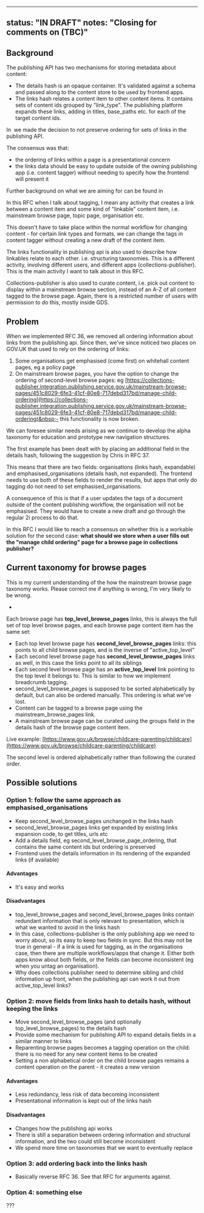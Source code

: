 &nbsp;

&nbsp;

---
status: "IN DRAFT"
notes: "Closing for comments on (TBC)"
---

## Background

The publishing API has two mechanisms for storing metadata about content:

- The details hash is an opaque container. It's validated against a schema and passed along to the content store to be used by frontend apps.
- The links hash relates a content item to other content items. It contains sets of content ids grouped by "link\_type". The publishing platform expands these links, adding in titles, base\_paths etc. for each of the target content ids.

In &nbsp;we made the decision to not preserve ordering for sets of links in the publishing API.

The consensus was that:

- the ordering of links within a page is a presentational concern
- the links data should be easy to update outside of the owning publishing app (i.e. content tagger) without needing to specify how the frontend will present it

Further background on what we are aiming for can be found in&nbsp;

In this RFC when I talk about tagging, I mean any activity that creates a link between a content item and some kind of "linkable" content item, i.e. mainstream browse page, topic page, organisation etc.

This doesn't have to take place within the normal workflow for changing content - for certain link types and formats, we can change the tags in content tagger without creating a new draft of the content item.

The links functionality in publishing api is also used to describe how linkables relate to each other. i.e. structuring taxonomies. This is a different activity, involving different users, and different apps (collections-publisher). This is the main activity I want to talk about in this RFC.

Collections-publisher is also used to curate content, i.e. pick out content to display within a mainstream browse section, instead of an A-Z of all content tagged to the browse page. Again, there is a restricted number of users with permission to do this, mostly inside GDS.

## Problem

When we implemented RFC 36, we removed all ordering information about links from the publishing api. Since then, we've since noticed two places on GOV.UK that used to rely on the ordering of links:

1. Some organisations get emphasised (come first) on whitehall content pages, eg a policy page
2. On mainstream browse pages, you have the option to change the ordering of second-level browse pages: eg&nbsp;[https://collections-publisher.integration.publishing.service.gov.uk/mainstream-browse-pages/451c8029-6fe3-41cf-80e8-717debd317bd/manage-child-ordering](https://collections-publisher.integration.publishing.service.gov.uk/mainstream-browse-pages/451c8029-6fe3-41cf-80e8-717debd317bd/manage-child-ordering)&nbsp;- this functionality is now broken.

We can foresee similar needs arising as we continue to develop the alpha taxonomy for education and prototype new navigation structures.

The first example has been dealt with by placing an additional field in the details hash, following the suggestion by Chris in RFC 37.

This means that there are two fields: organisations (links hash, expandable) and emphasised\_organisations (details hash, not expanded). The frontend needs to use both of these fields to render the results, but apps that only do tagging do not need to set emphasised\_organisations.

A consequence of this is that if a user updates the tags of a document outside of the content publishing workflow, the organisation will not be emphasised. They would have to create a new draft and go through the regular 2i process to do that.&nbsp;

In this RFC I would like to reach a consensus on whether this is a workable solution for the second case: **what should we store when a user fills out the "manage child ordering" page for a browse page in collections publisher?**

## Current taxonomy for browse pages

This is my current understanding of the how the mainstream browse page taxonomy works. Please correct me if anything is wrong, I'm very likely to be wrong.

- 

Each browse page has **top\_level\_browse\_pages** links, this is always the full set of top level browse pages, and each browse page content item has the same set:&nbsp;

- Each top level browse page has **second\_level\_browse\_pages** links: this points to all child browse pages, and is the inverse of "active\_top\_level"
- Each second level browse page has **second\_level\_browse\_pages** links as well, in this case the links point to all its siblings
- Each second level browse page has an **active\_top\_level** link pointing to the top level it belongs to. This is similar to how we implement breadcrumb tagging.
- second\_level\_browse\_pages is supposed to be sorted alphabetically by default, but can also be ordered manually. This ordering is what we've lost.
- Content can be tagged to a browse page using the mainstream\_browse\_pages link.
- A mainstream browse page can be curated using the groups field in the details hash of the browse page content item.

Live example:&nbsp;[https://www.gov.uk/browse/childcare-parenting/childcare](https://www.gov.uk/browse/childcare-parenting/childcare)

The second level is ordered alphabetically rather than following the curated order.

## Possible solutions

### Option 1: follow the same approach as emphasised\_organisations

- Keep second\_level\_browse\_pages unchanged in the links hash
- second\_level\_browse\_pages links get expanded by existing links expansion code, to get titles, urls etc
- Add a details field, eg second\_level\_browse\_page\_ordering, that contains the same content ids but ordering is preserved
- Frontend uses the details information in its rendering of the expanded links (if available)

#### Advantages

- It's easy and works

#### Disadvantages

- top\_level\_browse\_pages and second\_level\_browse\_pages links contain redundant information that is only relevant to presentation, which is what we wanted to avoid in the links hash
- In this case, collections-publisher is the only publishing app we need to worry about, so its easy to keep two fields in sync. But this may not be true in general - if a link is used for tagging, as in the organisations case, then there are multiple workflows/apps that change it. Either both apps know about both fields, or the fields can become inconsistent (eg when you untag an organisation).
- Why does collections publisher need to determine sibling and child information up front, when the publishing api can work it out from active\_top\_level links?

### Option 2: move fields from links hash to details hash, without keeping the links

- Move second\_level\_browse\_pages (and optionally top\_level\_browse\_pages) to the details hash
- Provide some mechanism for publishing API to expand details fields in a similar manner to links
- Reparenting browse pages becomes a tagging operation on the child: there is no need for any new content items to be created
- Setting a non alphabetical order on the child browse pages remains a content operation on the parent - it creates a new version

#### Advantages

- Less redundancy, less risk of data becoming inconsistent
- Presentational information is kept out of the links hash&nbsp;

#### Disadvantages

- Changes how the publishing api works
- There is still a separation between ordering information and structural information, and the two could still become inconsistent
- We spend more time on taxonomies that we want to eventually replace

### Option 3: add ordering back into the links hash

- Basically reverse RFC 36. See that RFC for arguments against.

### Option 4: something else

???

&nbsp;

&nbsp;

&nbsp;

&nbsp;

&nbsp;

&nbsp;

&nbsp;

&nbsp;

&nbsp;

&nbsp;

&nbsp;

